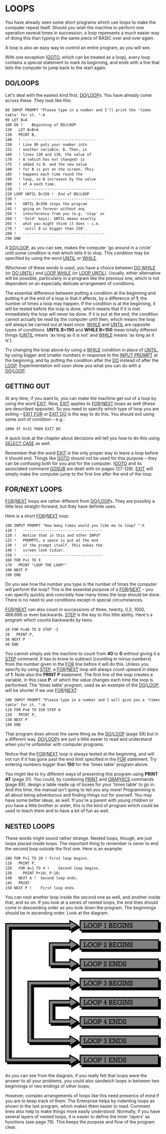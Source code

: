 # LOOPS

You have already seen some short programs which use loops to make the computer repeat itself. Should you wish the machine to perform one operation several times in succession, a loop represents a much easier way of doing this than typing in the same piece of BASIC over and over again.

A loop is also an easy way to control an entire program, as you will see.

With one exception ([GOTO](man_cs-goto.md), which can be treated as a loop), every loop contains a special statement to mark its beginning, and ends with a line that tells the computer to jump back to the start again.

## DO/LOOPS

Let's deal with the easiest kind first, [DO](man_cs-do.md)/[LOOP](man_cs-do.md)s. You have already come across these. They look like this:
```
80 INPUT PROMPT "Please type in a number and I'll print the 'times table' for it. ":A
90 LET B=A
100 DO !	Beginning of DO/LOOP
120   LET B=B+A
130   PRINT B,
140   !	---------------------------------
150   !	Line 90 puts your number into
155   !	another variable, B. Then, in
160   !	lines 120 and 130, the value of
170   !	A (which has not changed) is
175   !	added to B. and the new value
180   !	for B is put on the screen. This
185   !	happens each time round the
190   !	loop, so B increases by the value
200   !	of A each time.
210   !	---------------------------------
220 LOOP UNTIL B>150 !	End of DO/LOOP
230 !	-------------------------------------
240 !	UNTIL B>350 stops the program
245 !	going on forever without any
250 !	interference from you (e.g. 'stop' or
260 !	'hold' keys). UNTIL means exactly
265 !	what you might think it does – i.e.
270 !	'until B is bigger than 150'.
280 !	-------------------------------------
290 END
```
A [DO](man_cs-do.md)/[LOOP](man_cs-do.md), as you can see, makes the computer 'go around in a circle' until some condition is met which tells it to stop. This condition may be specified by using the word [UNTIL](man_cs-do.md) or [WHILE](man_cs-do.md).

Whichever of these words is used, you have a choice between [DO WHILE](man_cs-do.md) (or [DO UNTIL](man_cs-do.md)) and [LOOP WHILE](man_cs-do.md) (or [LOOP UNTIL](man_cs-do.md)). Usually, either alternative will be possible, particularly in a program like the previous one, which is not dependent on an especially delicate arrangement of conditions.

The essential difference between putting a condition at the beginning and putting it at the end of a loop is that it affects, by a difference of **1**, the number of times a loop may happen. If the condition is at the beginning, it will be tested before the loop is done, which means that if it is met immediately the loop will never be done. If it is put at the end, the condition cannot actually be read by the computer until then, which means the loop will always be carried out at least once. [WHILE](man_cs-do.md) and [UNTIL](man_cs-do.md) are opposite types of conditions. **UNTIL B=150** and **WHILE B=150** mean totally different things ([UNTIL](man_cs-do.md) means 'as long as it is not' and [WHILE](man_cs-do.md) means 'as long as it is').

Try changing the loop above by using a [WHILE](man_cs-do.md) condition in place of [UNTIL](man_cs-do.md), by using bigger and smaller numbers in response to the [INPUT PROMPT](man_cs-input.md) at the beginning, and by putting the condition after the [DO](man_cs-do.md) instead of after the [LOOP](man_cs-do.md). Experimentation will soon show you what you can do with a [DO](man_cs-do.md)/[LOOP](man_cs-do.md).

## GETTING OUT

At any time, if you want to, you can make the machine get out of a loop by using the word [EXIT](man_cs-exit.md). Now, [EXIT](man_cs-exit.md) applies to [FOR](man_cs-for.md)/[NEXT](man_cs-for.md) loops as well (these are described opposite). So you need to specify which type of loop you are exiting – [EXIT FOR](man_cs-exit.md) or [EXIT DO](man_cs-exit.md) is the way to do this. You should exit using some sort of condition – e.g.:
```
1000 IF X>25 THEN EXIT DO
```
A quick look at the chapter about decisions will tell you how to do this using [SELECT CASE](man_cs-select.md) as well.

Remember that the word [EXIT](man_cs-exit.md) is the only proper way to leave a loop before it should end. Things like [GOTO](man_cs-goto.md) should not be used for this purpose – they can be confusing both for you and for the computer. ([GOTO](man_cs-goto.md) and its associated command [GOSUB](man_cs-gosub.md) are dealt with on pages 127-128). [EXIT](man_cs-exit.md) will simply make the computer jump to the first line after the end of the loop.

## FOR/NEXT LOOPS

[FOR](man_cs-for.md)/[NEXT](man_cs-for.md) loops are rather different from [DO](man_cs-do.md)/[LOOP](man_cs-do.md)s. They are possibly a little less straight-forward, but they have definite uses.

Here is a short [FOR](man_cs-for.md)/[NEXT](man_cs-for.md) loop:
```
100 INPUT PROMPT "How many times would you like me to loop? ":X
110 !	------------------------------------
120 !	Notice that in this and other INPUT
125 !	PROMPTS, a space is put at the end
130 !	of the prompt itself. This makes the
140 !	screen look tidier.
150 !	------------------------------------
160 FOR P=1 TO X
170   PRINT "LOOP THE LOOP!"
180 NEXT P
190 END
```
Do you see how the number you type is the number of times the computer will perform the loop? This is the essential purpose of a [FOR](man_cs-for.md)/[NEXT](man_cs-for.md) – you can specify quickly and concisely how many times the loop should be done. There is no need to use conditions except in special circumstances.

[FOR](man_cs-for.md)/[NEXT](man_cs-for.md) can also count in successions of three, twenty, 0.2, 1000, 466.666 or even backwards. [STEP](man_cs-for.md) is the key to this little ability. Here's a program which counts backwards by twos.
```
10 FOR P=40 TO 0 STEP -2
20   PRINT P,
30 NEXT P
40 END
```

You cannot simply ask the machine to count from **40** to **0** without giving it a [STEP](man_cs-for.md) command. It has to know to subtract (counting in minus numbers) from the number given in the [FOR](man_cs-for.md) line before it will do this. Unless you specify by using [STEP](man_cs-for.md), a [FOR](man_cs-for.md)/[NEXT](man_cs-for.md) loop will always count upward in steps of **1**. Note also the **PRINT P** statement. The first line of the loop creates a variable, in this case **P**, of which the value changes each time the loop is performed. The 'times table' program, used as an example of the [DO](man_cs-do.md)/[LOOP](man_cs-do.md), will be shorter if we use [FOR](man_cs-for.md)/[NEXT](man_cs-for.md):
```
100 INPUT PROMPT "Please type in a number and I will give you a 'times table' for it. ":A
110 FOR P=0 TO 150 STEP A
120   PRINT P,
130 NEXT P
140 END
```
That program does almost the same thing as the [DO](man_cs-do.md)/[LOOP](man_cs-do.md) (page 59) but in a different way. [DO](man_cs-do.md)/[LOOP](man_cs-do.md)s are just a little easier to read and understand when you're unfamiliar with computer programs.

Notice that the [FOR](man_cs-for.md)/[NEXT](man_cs-for.md) loop is always tested at the beginning, and will not run if it has gone past the end limit specified in the [FOR](man_cs-for.md) statement. Try entering numbers bigger than **150** for the 'times table' program above.

You might like to try different ways of presenting this program using **PRINT AT** (page 31). You could, by combining [PRINT](man_cs-print.md) and [GRAPHICS](man_cs-graphics.md) commands (page 89), design a table made up of boxes for your 'times table' to go in. And this time, the manual isn't going to tell you any more! Programming is all about being adventurous and finding things out for yourself. You may have some better ideas, as well. If you're a parent with young children or you have a little brother or sister, this is the kind of program which could be used to teach them and to have a bit of fun as well.

## NESTED LOOPS

These words might sound rather strange. Nested loops, though, are just loops placed inside loops. The important thing to remember is never to end the second loop outside the first one. Here is an example:
```
100 FOR P=1 TO 20 !	First loop begins.
110   PRINT P,
120   FOR A=1 TO 4 !	Second loop begins.
130     PRINT P+10; P-10;
140   NEXT A !	Second loop ends.
145   PRINT
150 NEXT P !	First loop ends.
```
You can nest another loop inside the second one as well, and another inside that, and so on. If you look at a series of nested loops, the end lines should come in descending order as you look down the program. The beginnings should be in ascending order. Look at the diagram.

![diagram](IS-BASIC_ProgrGuide(Loops).png)

As you can see from the diagram, if you really felt that loops were the answer to all your problems, you could also sandwich loops in between two beginnings or two endings of other loops,

However, complex arrangements of loops like this need presence of mind if you are to keep track of them. The Enterprise helps by indenting loops as shown in the last program, which makes them easier to read. Comment lines also help to make things more easily understood. Normally, if you have several layers of nested loops, it is easier to define the inner 'layers' as functions (see page 79). This keeps the purpose and flow of the program clear.
